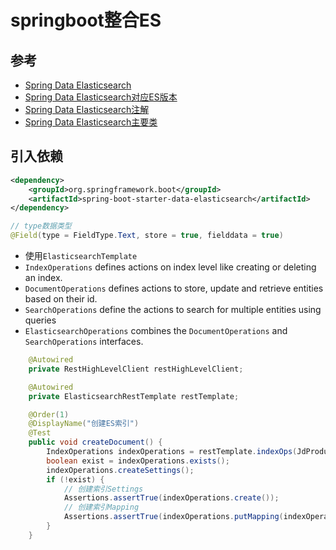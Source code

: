 # springboot整合ES

## 参考

- [Spring Data Elasticsearch](https://spring.io/projects/spring-data-elasticsearch)
- [Spring Data Elasticsearch对应ES版本](https://docs.spring.io/spring-data/elasticsearch/docs/4.2.5/reference/html/#preface.versions)
- [Spring Data Elasticsearch注解](https://docs.spring.io/spring-data/elasticsearch/docs/4.2.5/reference/html/#elasticsearch.mapping.meta-model.annotations)
- [Spring Data Elasticsearch主要类](https://docs.spring.io/spring-data/elasticsearch/docs/4.2.5/reference/html/#elasticsearch.operations)

## 引入依赖

```xml
<dependency>
    <groupId>org.springframework.boot</groupId>
    <artifactId>spring-boot-starter-data-elasticsearch</artifactId>
</dependency>
```

```java
// type数据类型
@Field(type = FieldType.Text, store = true, fielddata = true)

```





- 使用`ElasticsearchTemplate`
- `IndexOperations` defines actions on index level like creating or deleting an index.
- `DocumentOperations` defines actions to store, update and retrieve entities based on their id.
- `SearchOperations` define the actions to search for multiple entities using queries
- `ElasticsearchOperations` combines the `DocumentOperations` and `SearchOperations` interfaces.

```java
    @Autowired
    private RestHighLevelClient restHighLevelClient;

    @Autowired
    private ElasticsearchRestTemplate restTemplate;

    @Order(1)
    @DisplayName("创建ES索引")
    @Test
    public void createDocument() {
        IndexOperations indexOperations = restTemplate.indexOps(JdProduct.class);
        boolean exist = indexOperations.exists();
        indexOperations.createSettings();
        if (!exist) {
            // 创建索引Settings
            Assertions.assertTrue(indexOperations.create());
            // 创建索引Mapping
            Assertions.assertTrue(indexOperations.putMapping(indexOperations.createMapping()));
        }
    }

```



